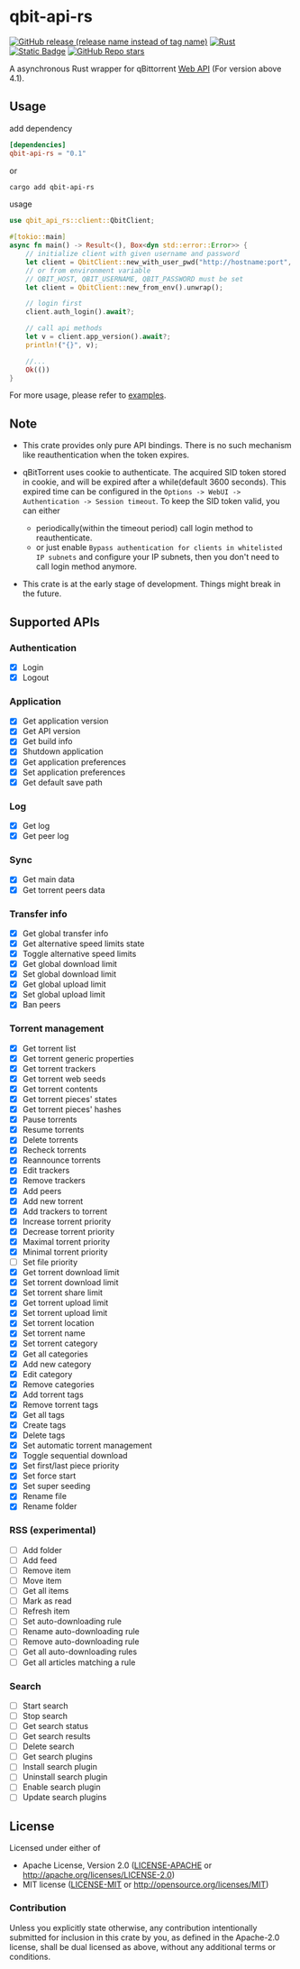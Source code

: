 # qbit-api-rs

[![GitHub release (release name instead of tag name)](https://img.shields.io/github/v/release/koro33/qbit-api-rs)](https://github.com/Koro33/qbit-api-rs/releases) [![Rust](https://img.shields.io/badge/Rust-stable-brightgreen)](https://www.rust-lang.org/) [![Static Badge](https://img.shields.io/badge/license-Apache--2.0_OR_MIT-blue)](./LICENSE-APACHE) [![GitHub Repo stars](https://img.shields.io/github/stars/koro33/qbit-api-rs?style=social)](https://github.com/Koro33/qbit-api-rs)

A asynchronous Rust wrapper for qBittorrent [Web API](https://github.com/qbittorrent/qBittorrent/wiki/WebUI-API-(qBittorrent-4.1)) (For version above 4.1).

## Usage

add dependency

```toml
[dependencies]
qbit-api-rs = "0.1"
```

or

```sh
cargo add qbit-api-rs
```

usage

```rust
use qbit_api_rs::client::QbitClient;

#[tokio::main]
async fn main() -> Result<(), Box<dyn std::error::Error>> {
    // initialize client with given username and password
    let client = QbitClient::new_with_user_pwd("http://hostname:port", "admin", "adminadmin").unwrap();
    // or from environment variable
    // QBIT_HOST, QBIT_USERNAME, QBIT_PASSWORD must be set
    let client = QbitClient::new_from_env().unwrap();

    // login first
    client.auth_login().await?;

    // call api methods
    let v = client.app_version().await?;
    println!("{}", v);

    //...
    Ok(())
}
```

For more usage, please refer to [examples](https://github.com/Koro33/qbit-api-rs/tree/master/examples).

## Note

- This crate provides only pure API bindings. There is no such mechanism like reauthentication when the token expires.

- qBitTorrent uses cookie to authenticate. The acquired SID token stored in cookie, and will be expired after a while(default 3600 seconds). This expired time can be configured in the `Options -> WebUI -> Authentication -> Session timeout`. To keep the SID token valid, you can either
  - periodically(within the timeout period) call login method to reauthenticate.
  - or just enable `Bypass authentication for clients in whitelisted IP subnets` and configure your IP subnets, then you don't need to call login method anymore.

- This crate is at the early stage of development. Things might break in the future.

## Supported APIs

### Authentication

- [x] Login
- [x] Logout

### Application

- [x] Get application version
- [x] Get API version
- [x] Get build info
- [x] Shutdown application
- [x] Get application preferences
- [x] Set application preferences
- [x] Get default save path

### Log

- [x] Get log
- [x] Get peer log

### Sync

- [x] Get main data
- [x] Get torrent peers data

### Transfer info

- [x] Get global transfer info
- [x] Get alternative speed limits state
- [x] Toggle alternative speed limits
- [x] Get global download limit
- [x] Set global download limit
- [x] Get global upload limit
- [x] Set global upload limit
- [x] Ban peers

### Torrent management

- [x] Get torrent list
- [x] Get torrent generic properties
- [x] Get torrent trackers
- [x] Get torrent web seeds
- [x] Get torrent contents
- [x] Get torrent pieces' states
- [x] Get torrent pieces' hashes
- [x] Pause torrents
- [x] Resume torrents
- [x] Delete torrents
- [x] Recheck torrents
- [x] Reannounce torrents
- [x] Edit trackers
- [x] Remove trackers
- [x] Add peers
- [x] Add new torrent
- [x] Add trackers to torrent
- [x] Increase torrent priority
- [x] Decrease torrent priority
- [x] Maximal torrent priority
- [x] Minimal torrent priority
- [ ] Set file priority
- [x] Get torrent download limit
- [x] Set torrent download limit
- [x] Set torrent share limit
- [x] Get torrent upload limit
- [x] Set torrent upload limit
- [x] Set torrent location
- [x] Set torrent name
- [x] Set torrent category
- [x] Get all categories
- [x] Add new category
- [x] Edit category
- [x] Remove categories
- [x] Add torrent tags
- [x] Remove torrent tags
- [x] Get all tags
- [x] Create tags
- [x] Delete tags
- [x] Set automatic torrent management
- [x] Toggle sequential download
- [x] Set first/last piece priority
- [x] Set force start
- [x] Set super seeding
- [x] Rename file
- [x] Rename folder

### RSS (experimental)

- [ ] Add folder
- [ ] Add feed
- [ ] Remove item
- [ ] Move item
- [ ] Get all items
- [ ] Mark as read
- [ ] Refresh item
- [ ] Set auto-downloading rule
- [ ] Rename auto-downloading rule
- [ ] Remove auto-downloading rule
- [ ] Get all auto-downloading rules
- [ ] Get all articles matching a rule

### Search

- [ ] Start search
- [ ] Stop search
- [ ] Get search status
- [ ] Get search results
- [ ] Delete search
- [ ] Get search plugins
- [ ] Install search plugin
- [ ] Uninstall search plugin
- [ ] Enable search plugin
- [ ] Update search plugins

## License

Licensed under either of

- Apache License, Version 2.0 ([LICENSE-APACHE](LICENSE-APACHE) or <http://apache.org/licenses/LICENSE-2.0>)
- MIT license ([LICENSE-MIT](LICENSE-MIT) or <http://opensource.org/licenses/MIT>)

### Contribution

Unless you explicitly state otherwise, any contribution intentionally submitted for inclusion in this crate by you, as defined in the Apache-2.0 license, shall be dual licensed as above, without any additional terms or conditions.

